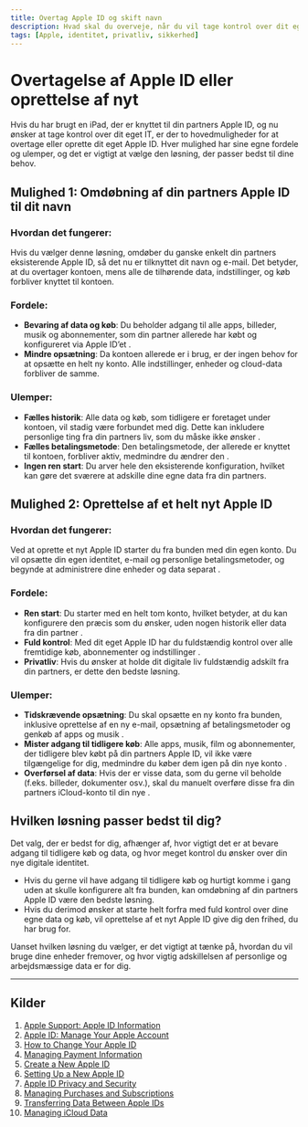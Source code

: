 ```yaml
---
title: Overtag Apple ID og skift navn
description: Hvad skal du overveje, når du vil tage kontrol over dit eget Apple ID?
tags: [Apple, identitet, privatliv, sikkerhed]
---
```


# Overtagelse af Apple ID eller oprettelse af nyt

Hvis du har brugt en iPad, der er knyttet til din partners Apple ID, og nu ønsker at tage kontrol over dit eget IT, er der to hovedmuligheder for at overtage eller oprette dit eget Apple ID. Hver mulighed har sine egne fordele og ulemper, og det er vigtigt at vælge den løsning, der passer bedst til dine behov.

## Mulighed 1: Omdøbning af din partners Apple ID til dit navn

### Hvordan det fungerer:
Hvis du vælger denne løsning, omdøber du ganske enkelt din partners eksisterende Apple ID, så det nu er tilknyttet dit navn og e-mail. Det betyder, at du overtager kontoen, mens alle de tilhørende data, indstillinger, og køb forbliver knyttet til kontoen.

### Fordele:
- **Bevaring af data og køb**: Du beholder adgang til alle apps, billeder, musik og abonnementer, som din partner allerede har købt og konfigureret via Apple ID’et  .
- **Mindre opsætning**: Da kontoen allerede er i brug, er der ingen behov for at opsætte en helt ny konto. Alle indstillinger, enheder og cloud-data forbliver de samme.

### Ulemper:
- **Fælles historik**: Alle data og køb, som tidligere er foretaget under kontoen, vil stadig være forbundet med dig. Dette kan inkludere personlige ting fra din partners liv, som du måske ikke ønsker .
- **Fælles betalingsmetode**: Den betalingsmetode, der allerede er knyttet til kontoen, forbliver aktiv, medmindre du ændrer den .
- **Ingen ren start**: Du arver hele den eksisterende konfiguration, hvilket kan gøre det sværere at adskille dine egne data fra din partners.

## Mulighed 2: Oprettelse af et helt nyt Apple ID

### Hvordan det fungerer:
Ved at oprette et nyt Apple ID starter du fra bunden med din egen konto. Du vil opsætte din egen identitet, e-mail og personlige betalingsmetoder, og begynde at administrere dine enheder og data separat .

### Fordele:
- **Ren start**: Du starter med en helt tom konto, hvilket betyder, at du kan konfigurere den præcis som du ønsker, uden nogen historik eller data fra din partner .
- **Fuld kontrol**: Med dit eget Apple ID har du fuldstændig kontrol over alle fremtidige køb, abonnementer og indstillinger .
- **Privatliv**: Hvis du ønsker at holde dit digitale liv fuldstændig adskilt fra din partners, er dette den bedste løsning.

### Ulemper:
- **Tidskrævende opsætning**: Du skal opsætte en ny konto fra bunden, inklusive oprettelse af en ny e-mail, opsætning af betalingsmetoder og genkøb af apps og musik .
- **Mister adgang til tidligere køb**: Alle apps, musik, film og abonnementer, der tidligere blev købt på din partners Apple ID, vil ikke være tilgængelige for dig, medmindre du køber dem igen på din nye konto .
- **Overførsel af data**: Hvis der er visse data, som du gerne vil beholde (f.eks. billeder, dokumenter osv.), skal du manuelt overføre disse fra din partners iCloud-konto til din nye .

## Hvilken løsning passer bedst til dig?

Det valg, der er bedst for dig, afhænger af, hvor vigtigt det er at bevare adgang til tidligere køb og data, og hvor meget kontrol du ønsker over din nye digitale identitet.

- Hvis du gerne vil have adgang til tidligere køb og hurtigt komme i gang uden at skulle konfigurere alt fra bunden, kan omdøbning af din partners Apple ID være den bedste løsning.
- Hvis du derimod ønsker at starte helt forfra med fuld kontrol over dine egne data og køb, vil oprettelse af et nyt Apple ID give dig den frihed, du har brug for.

Uanset hvilken løsning du vælger, er det vigtigt at tænke på, hvordan du vil bruge dine enheder fremover, og hvor vigtig adskillelsen af personlige og arbejdsmæssige data er for dig.

---

## Kilder

1. [Apple Support: Apple ID Information](https://support.apple.com/apple-id)
2. [Apple ID: Manage Your Apple Account](https://appleid.apple.com)
3. [How to Change Your Apple ID](https://support.apple.com/en-us/HT202667)
4. [Managing Payment Information](https://support.apple.com/en-us/HT201266)
5. [Create a New Apple ID](https://support.apple.com/en-us/HT204316)
6. [Setting Up a New Apple ID](https://support.apple.com/en-us/HT201354)
7. [Apple ID Privacy and Security](https://support.apple.com/en-us/HT202659)
8. [Managing Purchases and Subscriptions](https://support.apple.com/en-us/HT202039)
9. [Transferring Data Between Apple IDs](https://support.apple.com/en-us/HT208681)
10. [Managing iCloud Data](https://support.apple.com/en-us/HT202524)
